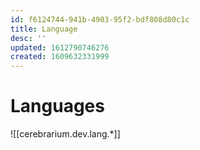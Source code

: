 ```yaml
---
id: f6124744-941b-4903-95f2-bdf808d80c1c
title: Language
desc: ''
updated: 1612790746276
created: 1609632331999
---
```


# Languages

![[cerebrarium.dev.lang.*]]
